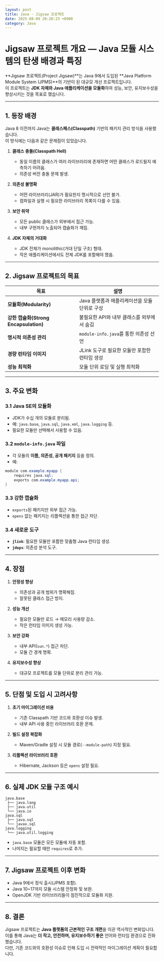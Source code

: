 ```yaml
---
layout: post
title: Java - Jigsaw 프로젝트
date: 2025-08-09 20:20:23 +0900
category: Java
---
```

# Jigsaw 프로젝트 개요 — Java 모듈 시스템의 탄생 배경과 특징

**Jigsaw 프로젝트(Project Jigsaw)**는 Java 9에서 도입된 **Java Platform Module System (JPMS)**의 기반이 된 대규모 개선 프로젝트입니다.  
이 프로젝트는 **JDK 자체와 Java 애플리케이션을 모듈화**하여 성능, 보안, 유지보수성을 향상시키는 것을 목표로 했습니다.

---

## 1. 등장 배경

Java 8 이전까지 Java는 **클래스패스(Classpath)** 기반의 패키지 관리 방식을 사용했습니다.  
이 방식에는 다음과 같은 문제점이 있었습니다.

1. **클래스 충돌(Classpath Hell)**
   - 동일 이름의 클래스가 여러 라이브러리에 존재하면 어떤 클래스가 로드될지 예측하기 어려움.
   - 의존성 버전 충돌 문제 발생.

2. **의존성 불명확**
   - 어떤 라이브러리(JAR)가 필요한지 명시적으로 선언 불가.
   - 컴파일과 실행 시 필요한 라이브러리 목록이 다를 수 있음.

3. **보안 취약**
   - 모든 public 클래스가 외부에서 접근 가능.
   - 내부 구현까지 노출되어 캡슐화가 깨짐.

4. **JDK 자체의 거대화**
   - JDK 전체가 monolithic(거대 단일 구조) 형태.
   - 작은 애플리케이션에서도 전체 JDK를 포함해야 했음.

---

## 2. Jigsaw 프로젝트의 목표

| 목표                     | 설명 |
|--------------------------|------|
| **모듈화(Modularity)**   | Java 플랫폼과 애플리케이션을 모듈 단위로 구성 |
| **강한 캡슐화(Strong Encapsulation)** | 불필요한 API와 내부 클래스를 외부에서 숨김 |
| **명시적 의존성 관리**   | `module-info.java`를 통한 의존성 선언 |
| **경량 런타임 이미지**   | JLink 도구로 필요한 모듈만 포함한 런타임 생성 |
| **성능 최적화**          | 모듈 단위 로딩 및 실행 최적화 |

---

## 3. 주요 변화

### 3.1 Java SE의 모듈화
- JDK가 수십 개의 모듈로 분리됨.
- 예: `java.base`, `java.sql`, `java.xml`, `java.logging` 등.
- 필요한 모듈만 선택해서 사용할 수 있음.

### 3.2 `module-info.java` 파일
- 각 모듈의 **이름, 의존성, 공개 패키지** 등을 정의.
- 예:
```java
module com.example.myapp {
    requires java.sql;
    exports com.example.myapp.api;
}
```

### 3.3 강한 캡슐화
- `exports`된 패키지만 외부 접근 가능.
- `opens` 없는 패키지는 리플렉션을 통한 접근 차단.

### 3.4 새로운 도구
- **`jlink`**: 필요한 모듈만 포함한 맞춤형 Java 런타임 생성.
- **`jdeps`**: 의존성 분석 도구.

---

## 4. 장점

1. **안정성 향상**
   - 의존성과 공개 범위가 명확해짐.
   - 잘못된 클래스 접근 방지.

2. **성능 개선**
   - 필요한 모듈만 로드 → 메모리 사용량 감소.
   - 작은 런타임 이미지 생성 가능.

3. **보안 강화**
   - 내부 API(`sun.*`) 접근 차단.
   - 모듈 간 경계 명확.

4. **유지보수성 향상**
   - 대규모 프로젝트를 모듈 단위로 분리 관리 가능.

---

## 5. 단점 및 도입 시 고려사항

1. **초기 마이그레이션 비용**
   - 기존 Classpath 기반 코드와 호환성 이슈 발생.
   - 내부 API 사용 중인 라이브러리 호환 문제.

2. **빌드 설정 복잡화**
   - Maven/Gradle 설정 시 모듈 경로(`--module-path`) 지정 필요.

3. **리플렉션 라이브러리 호환**
   - Hibernate, Jackson 등은 `opens` 설정 필요.

---

## 6. 실제 JDK 모듈 구조 예시

```plaintext
java.base
 ├── java.lang
 ├── java.util
 └── java.io
java.sql
 ├── java.sql
 └── javax.sql
java.logging
 └── java.util.logging
```

- `java.base` 모듈은 모든 모듈에 자동 포함.
- 나머지는 필요할 때만 `requires`로 추가.

---

## 7. Jigsaw 프로젝트 이후 변화

- Java 9에서 정식 출시(JPMS 포함).
- Java 10~17까지 모듈 시스템 안정화 및 보완.
- OpenJDK 기반 라이브러리들이 점진적으로 모듈화 지원.

---

## 8. 결론

Jigsaw 프로젝트는 **Java 플랫폼의 근본적인 구조 개편**을 이끈 역사적인 변화입니다.  
이를 통해 Java는 **더 작고, 안전하며, 유지보수하기 좋은** 언어와 런타임 환경으로 진화했습니다.  
다만, 기존 코드와의 호환성 이슈로 인해 도입 시 전략적인 마이그레이션 계획이 필요합니다.